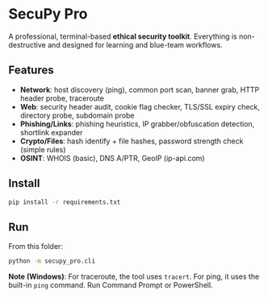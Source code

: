 # SecuPy Pro

A professional, terminal-based **ethical security toolkit**. Everything is non-destructive and designed for learning and blue-team workflows.

## Features
- **Network**: host discovery (ping), common port scan, banner grab, HTTP header probe, traceroute
- **Web**: security header audit, cookie flag checker, TLS/SSL expiry check, directory probe, subdomain probe
- **Phishing/Links**: phishing heuristics, IP grabber/obfuscation detection, shortlink expander
- **Crypto/Files**: hash identify + file hashes, password strength check (simple rules)
- **OSINT**: WHOIS (basic), DNS A/PTR, GeoIP (ip-api.com)

## Install
```bash
pip install -r requirements.txt
```

## Run
From this folder:
```bash
python -m secupy_pro.cli
```

**Note (Windows)**: For traceroute, the tool uses `tracert`. For ping, it uses the built-in `ping` command. Run Command Prompt or PowerShell.
